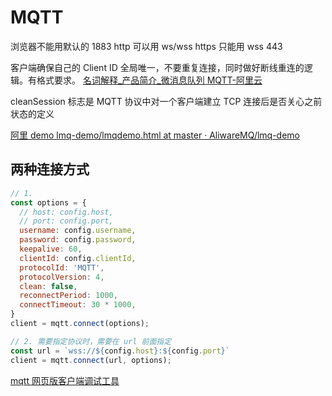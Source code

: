# MQTT

浏览器不能用默认的 1883
http 可以用 ws/wss
https 只能用 wss 443

客户端确保自己的 Client ID 全局唯一，不要重复连接，同时做好断线重连的逻辑。有格式要求。
[名词解释_产品简介_微消息队列 MQTT-阿里云](https://help.aliyun.com/document_detail/42420.html?spm=a2c4g.11186623.2.11.7bbf4967RXsZHo)

cleanSession 标志是 MQTT 协议中对一个客户端建立 TCP 连接后是否关心之前状态的定义

[阿里 demo lmq-demo/lmqdemo.html at master · AliwareMQ/lmq-demo](https://github.com/AliwareMQ/lmq-demo/blob/master/lmq-js-demo/lmqdemo.html)

## 两种连接方式
```js
// 1.
const options = {
  // host: config.host,
  // port: config.port,
  username: config.username,
  password: config.password,
  keepalive: 60,
  clientId: config.clientId,
  protocolId: 'MQTT',
  protocolVersion: 4,
  clean: false,
  reconnectPeriod: 1000,
  connectTimeout: 30 * 1000,
}
client = mqtt.connect(options);

// 2. 需要指定协议时，需要在 url 前面指定
const url = `wss://${config.host}:${config.port}`
client = mqtt.connect(url, options);
```

[mqtt 网页版客户端调试工具](https://codepen.io/cyio/pen/jJaQqX)
